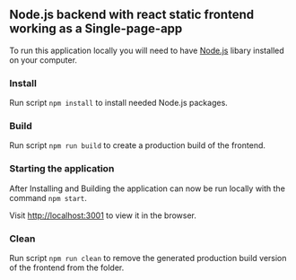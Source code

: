 ## Node.js backend with react static frontend working as a Single-page-app

To run this application locally you will need to have [Node.js](https://nodejs.org/en/) libary installed on your computer.

### Install
Run script `npm install` to install needed Node.js packages.

### Build
Run script `npm run build` to create a production build of the frontend.

### Starting the application
After Installing and Building the application can now be run locally with the command `npm start`.

Visit [http://localhost:3001](http://localhost:3001) to view it in the browser.

### Clean
Run script `npm run clean` to remove the generated production build version of the frontend from the folder.